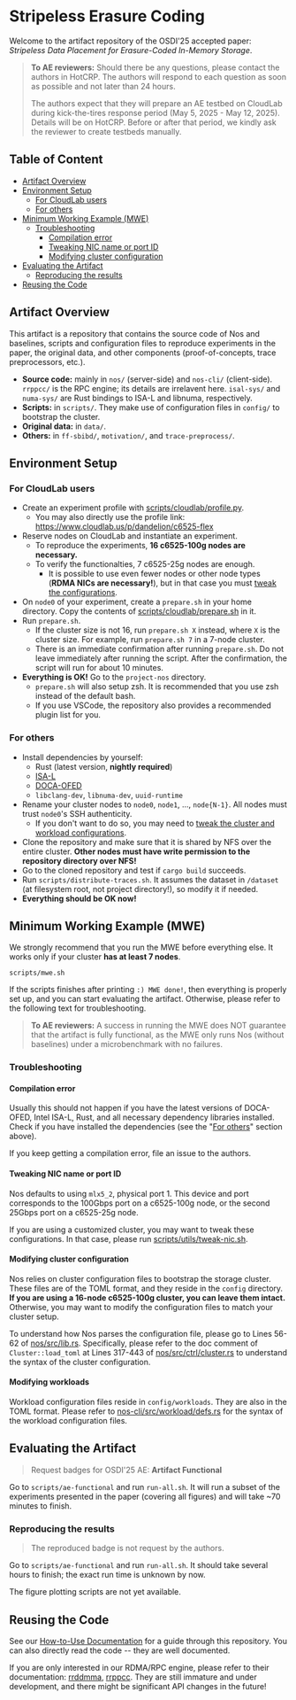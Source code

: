 # Stripeless Erasure Coding

Welcome to the artifact repository of the OSDI'25 accepted paper: _Stripeless Data Placement for Erasure-Coded In-Memory Storage_.

> **To AE reviewers:** Should there be any questions, please contact the authors in HotCRP.
> The authors will respond to each question as soon as possible and not later than 24 hours.
>
> The authors expect that they will prepare an AE testbed on CloudLab during kick-the-tires response period (May 5, 2025 - May 12, 2025). 
> Details will be on HotCRP.
> Before or after that period, we kindly ask the reviewer to create testbeds manually.

## Table of Content

- [Artifact Overview](#artifact-overview)
- [Environment Setup](#environment-setup)
  - [For CloudLab users](#for-cloudlab-users)
  - [For others](#for-others)
- [Minimum Working Example (MWE)](#minimum-working-example-mwe)
    - [Troubleshooting](#troubleshooting)
        - [Compilation error](#compilation-error)
        - [Tweaking NIC name or port ID](#tweaking-nic-name-or-port-id)
        - [Modifying cluster configuration](#modifying-cluster-configuration)
- [Evaluating the Artifact](#evaluating-the-artifact)
    - [Reproducing the results](#reproducing-the-results)
- [Reusing the Code](#reusing-the-code)


## Artifact Overview

This artifact is a repository that contains the source code of Nos and baselines, scripts and configuration files to reproduce experiments in the paper, the original data, and other components (proof-of-concepts, trace preprocessors, etc.).

* **Source code:** mainly in `nos/` (server-side) and `nos-cli/` (client-side).
  `rrppcc/` is the RPC engine; its details are irrelavent here.
  `isal-sys/` and `numa-sys/` are Rust bindings to ISA-L and libnuma, respectively.
* **Scripts:** in `scripts/`.
  They make use of configuration files in `config/` to bootstrap the cluster.
* **Original data:** in `data/`.
* **Others:** in `ff-sbibd/`, `motivation/`, and `trace-preprocess/`.


## Environment Setup

### For CloudLab users

* Create an experiment profile with [scripts/cloudlab/profile.py](scripts/cloudlab/profile.py).
    * You may also directly use the profile link: https://www.cloudlab.us/p/dandelion/c6525-flex
* Reserve nodes on CloudLab and instantiate an experiment.
    * To reproduce the experiments, **16 c6525-100g nodes are necessary.**
    * To verify the functionalties, 7 c6525-25g nodes are enough.
        * It is possible to use even fewer nodes or other node types (**RDMA NICs are necessary!**), but in that case you must [tweak the configurations](#tweaking-nic-name-or-port-id).
* On `node0` of your experiment, create a `prepare.sh` in your home directory. Copy the contents of [scripts/cloudlab/prepare.sh](scripts/cloudlab/prepare.sh) in it.
* Run `prepare.sh`.
    * If the cluster size is not 16, run `prepare.sh X` instead, where `X` is the cluster size. For example, run `prepare.sh 7` in a 7-node cluster.
    * There is an immediate confirmation after running `prepare.sh`. Do not leave immediately after running the script.
      After the confirmation, the script will run for about 10 minutes.
* **Everything is OK!** Go to the `project-nos` directory.
    * `prepare.sh` will also setup zsh. It is recommended that you use zsh instead of the default bash.
    * If you use VSCode, the repository also provides a recommended plugin list for you.

### For others

* Install dependencies by yourself:
    * Rust (latest version, **nightly required**)
    * [ISA-L](https://github.com/intel/isa-l.git)
    * [DOCA-OFED](https://developer.nvidia.com/doca-downloads?deployment_platform=Host-Server&deployment_package=DOCA-Host&target_os=Linux&Architecture=x86_64&Profile=doca-ofed)
    * `libclang-dev`, `libnuma-dev`, `uuid-runtime`
* Rename your cluster nodes to `node0`, `node1`, ..., `node{N-1}`. All nodes must trust `node0`'s SSH authenticity.
    * If you don't want to do so, you may need to [tweak the cluster and workload configurations](#modifying-cluster-configuration).
* Clone the repository and make sure that it is shared by NFS over the entire cluster. **Other nodes must have write permission to the repository directory over NFS!**
* Go to the cloned repository and test if `cargo build` succeeds.
* Run `scripts/distribute-traces.sh`. It assumes the dataset in `/dataset` (at filesystem root, not project directory!), so modify it if needed.
* **Everything should be OK now!** 


## Minimum Working Example (MWE)

We strongly recommend that you run the MWE before everything else.
It works only if your cluster **has at least 7 nodes**.

```shell
scripts/mwe.sh
```

If the scripts finishes after printing `:) MWE done!`, then everything is properly set up, and you can start evaluating the artifact.
Otherwise, please refer to the following text for troubleshooting.

> **To AE reviewers:** A success in running the MWE does NOT guarantee that the artifact is fully functional,
> as the MWE only runs Nos (without baselines) under a microbenchmark with no failures.

### Troubleshooting

#### Compilation error

Usually this should not happen if you have the latest versions of DOCA-OFED, Intel ISA-L, Rust, and all necessary dependency libraries installed.
Check if you have installed the dependencies (see the "[For others](#for-others)" section above).

If you keep getting a compilation error, file an issue to the authors.

#### Tweaking NIC name or port ID

Nos defaults to using `mlx5_2`, physical port 1.
This device and port corresponds to the 100Gbps port on a c6525-100g node, or the second 25Gbps port on a c6525-25g node.

If you are using a customized cluster, you may want to tweak these configurations.
In that case, please run [scripts/utils/tweak-nic.sh](scripts/utils/tweak-nic.sh).

#### Modifying cluster configuration

Nos relies on cluster configuration files to bootstrap the storage cluster.
These files are of the TOML format, and they reside in the `config` directory.
**If you are using a 16-node c6525-100g cluster, you can leave them intact.**
Otherwise, you may want to modify the configuration files to match your cluster setup.

To understand how Nos parses the configuration file, please go to Lines 56-62 of [nos/src/lib.rs](nos/src/lib.rs).
Specifically, please refer to the doc comment of `Cluster::load_toml` at Lines 317-443 of [nos/src/ctrl/cluster.rs](nos/src/ctrl/cluster.rs) to understand the syntax of the cluster configuration.

#### Modifying workloads

Workload configuration files reside in `config/workloads`.
They are also in the TOML format.
Please refer to [nos-cli/src/workload/defs.rs](nos-cli/src/workload/defs.rs) for the syntax of the workload configuration files.


## Evaluating the Artifact

> Request badges for OSDI'25 AE: **Artifact Functional**

Go to `scripts/ae-functional` and run `run-all.sh`.
It will run a subset of the experiments presented in the paper (covering all figures) and will take ~70 minutes to finish.

### Reproducing the results

> The reproduced badge is not request by the authors.

Go to `scripts/ae-functional` and run `run-all.sh`.
It should take several hours to finish; the exact run time is unknown by now.

The figure plotting scripts are not yet available.


## Reusing the Code

See our [How-to-Use Documentation](HOWTOUSE.md) for a guide through this repository.
You can also directly read the code -- they are well documented.

If you are only interested in our RDMA/RPC engine, please refer to their documentation: [rrddmma](https://docs.rs/rrddmma), [rrppcc](https://docs.rs/rrppcc).
They are still immature and under development, and there might be significant API changes in the future!
